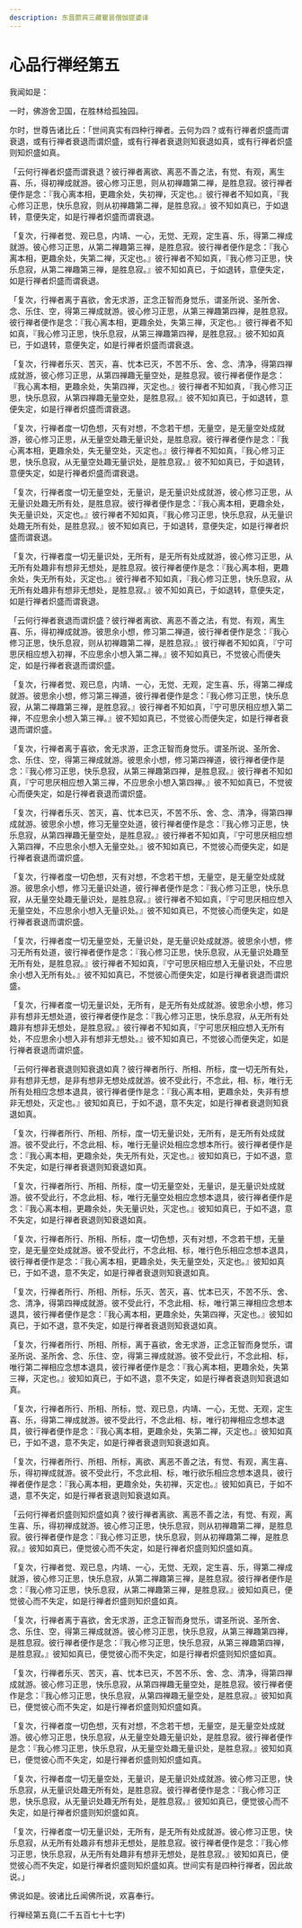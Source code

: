 ```yaml
---
description: 东晋罽宾三藏瞿昙僧伽提婆译
---
```


# 心品行禅经第五

我闻如是：

一时，佛游舍卫国，在胜林给孤独园。

尔时，世尊告诸比丘：「世间真实有四种行禅者。云何为四？或有行禅者炽盛而谓衰退，或有行禅者衰退而谓炽盛，或有行禅者衰退则知衰退如真，或有行禅者炽盛则知炽盛如真。

「云何行禅者炽盛而谓衰退？彼行禅者离欲、离恶不善之法，有觉、有观，离生喜、乐，得初禅成就游。彼心修习正思，则从初禅趣第二禅，是胜息寂。彼行禅者便作是念：『我心离本相，更趣余处，失初禅，灭定也。』彼行禅者不知如真，『我心修习正思，快乐息寂，则从初禅趣第二禅，是胜息寂。』彼不知如真已，于如退转，意便失定，如是行禅者炽盛而谓衰退。

「复次，行禅者觉、观已息，内靖、一心，无觉、无观，定生喜、乐，得第二禅成就游。彼心修习正思，从第二禅趣第三禅，是胜息寂。彼行禅者便作是念：『我心离本相，更趣余处，失第二禅，灭定也。』彼行禅者不知如真，『我心修习正思，快乐息寂，从第二禅趣第三禅，是胜息寂。』彼不知如真已，于如退转，意便失定，如是行禅者炽盛而谓衰退。

「复次，行禅者离于喜欲，舍无求游，正念正智而身觉乐，谓圣所说、圣所舍、念、乐住、空，得第三禅成就游。彼心修习正思，从第三禅趣第四禅，是胜息寂。彼行禅者便作是念：『我心离本相，更趣余处，失第三禅，灭定也。』彼行禅者不知如真，『我心修习正思，快乐息寂，从第三禅趣第四禅，是胜息寂。』彼不知如真已，于如退转，意便失定，如是行禅者炽盛而谓衰退。

「复次，行禅者乐灭、苦灭，喜、忧本已灭，不苦不乐、舍、念、清净，得第四禅成就游，彼心修习正思，从第四禅趣无量空处，是胜息寂。彼行禅者便作是念：『我心离本相，更趣余处，失第四禅，灭定也。』彼行禅者不知如真，『我心修习正思，快乐息寂，从第四禅趣无量空处，是胜息寂。』彼不知如真已，于如退转，意便失定，如是行禅者炽盛而谓衰退。

「复次，行禅者度一切色想，灭有对想，不念若干想，无量空，是无量空处成就游，彼心修习正思，从无量空处趣无量识处，是胜息寂。彼行禅者便作是念：『我心离本相，更趣余处，失无量空处，灭定也。』彼行禅者不知如真，『我心修习正思，快乐息寂，从无量空处趣无量识处，是胜息寂。』彼不知如真已，于如退转，意便失定，如是行禅者炽盛而谓衰退。

「复次，行禅者度一切无量空处，无量识，是无量识处成就游，彼心修习正思，从无量识处趣无所有处，是胜息寂。彼行禅者便作是念：『我心离本相，更趣余处，失无量识处，灭定也。』彼行禅者不知如真，『我心修习正思，快乐息寂，从无量识处趣无所有处，是胜息寂。』彼不知如真已，于如退转，意便失定，如是行禅者炽盛而谓衰退。

「复次，行禅者度一切无量识处，无所有，是无所有处成就游，彼心修习正思，从无所有处趣非有想非无想处，是胜息寂。彼行禅者便作是念：『我心离本相，更趣余处，失无所有处，灭定也。』彼行禅者不知如真，『我心修习正思，快乐息寂，从无所有处趣非有想非无想处，是胜息寂。』彼不知如真已，于如退转，意便失定，如是行禅者炽盛而谓衰退。

「云何行禅者衰退而谓炽盛？彼行禅者离欲、离恶不善之法，有觉、有观，离生喜、乐，得初禅成就游。彼思余小想，修习第二禅道，彼行禅者便作是念：『我心修习正思，快乐息寂，则从初禅趣第二禅，是胜息寂。』彼行禅者不知如真，『宁可思厌相应想入初禅，不应思余小想入第二禅。』彼不知如真已，不觉彼心而便失定，如是行禅者衰退而谓炽盛。

「复次，行禅者觉、观已息，内靖、一心，无觉、无观，定生喜、乐，得第二禅成就游。彼思余小想，修习第三禅道，彼行禅者便作是念：『我心修习正思，快乐息寂，从第二禅趣第三禅，是胜息寂。』彼行禅者不知如真，『宁可思厌相应想入第二禅，不应思余小想入第三禅。』彼不知如真已，不觉彼心而便失定，如是行禅者衰退而谓炽盛。

「复次，行禅者离于喜欲，舍无求游，正念正智而身觉乐。谓圣所说、圣所舍、念、乐住、空，得第三禅成就游。彼思余小想，修习第四禅道，彼行禅者便作是念：『我心修习正思，快乐息寂，从第三禅趣第四禅，是胜息寂。』彼行禅者不知如真，『宁可思厌相应想入第三禅，不应思余小想入第四禅。』彼不知如真已，不觉彼心而便失定，如是行禅者衰退而谓炽盛。

「复次，行禅者乐灭、苦灭，喜、忧本已灭，不苦不乐、舍、念、清净，得第四禅成就游。彼思余小想，修习无量空处道，彼行禅者便作是念：『我心修习正思，快乐息寂，从第四禅趣无量空处，是胜息寂。』彼行禅者不知如真，『宁可思厌相应想入第四禅，不应思余小想入无量空处。』彼不知如真已，不觉彼心而便失定，如是行禅者衰退而谓炽盛。

「复次，行禅者度一切色想，灭有对想，不念若干想，无量空，是无量空处成就游。彼思余小想，修习无量识处道，彼行禅者便作是念：『我心修习正思，快乐息寂，从无量空处趣无量识处，是胜息寂。』彼行禅者不知如真，『宁可思厌相应想入无量空处，不应思余小想入无量识处。』彼不知如真已，不觉彼心而便失定，如是行禅者衰退而谓炽盛。

「复次，行禅者度一切无量空处，无量识处，是无量识处成就游。彼思余小想，修习无所有处道，彼行禅者便作是念：『我心修习正思，快乐息寂，从无量识处趣至无所有处，是胜息寂。』彼行禅者不知如真，『宁可思厌相应想入无量识处，不应思余小想入无所有处。』彼不知如真已，不觉彼心而便失定，如是行禅者衰退而谓炽盛。

「复次，行禅者度一切无量识处，无所有，是无所有处成就游。彼思余小想，修习非有想非无想处道，彼行禅者便作是念：『我心修习正思，快乐息寂，从无所有处趣非有想非无想处，是胜息寂。』彼行禅者不知如真，『宁可思厌相应想入无所有处，不应思余小想入非有想非无想处。』彼不知如真已，不觉彼心而便失定，如是行禅者衰退而谓炽盛。

「云何行禅者衰退则知衰退如真？彼行禅者所行、所相、所标，度一切无所有处，非有想非无想，是非有想非无想处成就游。彼不受此行，不念此，相、标，唯行无所有处相应念想本退具，彼行禅者便作是念：『我心离本相，更趣余处，失非有想非无想处，灭定也。』彼知如真已，于如不退，意不失定，如是行禅者衰退则知衰退如真。

「复次，行禅者所行、所相、所标，度一切无量识处，无所有，是无所有处成就游。彼不受此行，不念此相、标，唯行无量识处相应念想本所行。彼行禅者便作是念：『我心离本相，更趣余处，失无所有处，灭定也。』彼知如真已，于如不退，意不失定，如是行禅者衰退则知衰退如真。

「复次，行禅者所行、所相、所标，度一切无量空处，无量识，是无量识处成就游。彼不受此行，不念此相、标，唯行无量空处相应念想本退具，彼行禅者便作是念：『我心离本相，更趣余处，失无量识处，灭定也。』彼知如真已，于如不退，意不失定，如是行禅者衰退则知衰退如真。

「复次，行禅者所行、所相、所标，度一切色想，灭有对想，不念若干想，无量空，是无量空处成就游。彼不受此行，不念此相、标，唯行色乐相应念想本退具，彼行禅者便作是念：『我心离本相，更趣余处，失无量空处，灭定也。』彼知如真已，于如不退，意不失定，如是行禅者衰退则知衰退如真。

「复次，行禅者所行、所相、所标，乐灭、苦灭，喜、忧本已灭，不苦不乐、舍、念、清净，得第四禅成就游。彼不受此行，不念此相、标，唯行第三禅相应念想本退具，彼行禅者便作是念：『我心离本相，更趣余处，失第四禅，灭定也。』彼知如真已，于如不退，意不失定，如是行禅者衰退则知衰退如真。

「复次，行禅者所行、所相、所标，离于喜欲，舍无求游，正念正智而身觉乐，谓圣所说、圣所舍、念、乐住、空，得第三禅成就游。彼不受此行，不念此相、标，唯行第二禅相应念想本退具，彼行禅者便作是念：『我心离本相，更趣余处，失第三禅，灭定也。』彼知如真已，于如不退，意不失定，如是行禅者衰退则知衰退如真。

「复次，行禅者所行、所相、所标，觉、观已息，内靖、一心，无觉、无观，定生喜、乐，得第二禅成就游。彼不受此行，不念此相、标，唯行初禅相应念想本退具，彼行禅者便作是念：『我心离本相，更趣余处，失第二禅，灭定也。』彼知如真已，于如不退，意不失定，如是行禅者衰退则知衰退如真。

「复次，行禅者所行、所相、所标，离欲、离恶不善之法，有觉、有观，离生喜、乐，得初禅成就游。彼不受此行，不念此相、标，唯行欲乐相应念想本退具，彼行禅者便作是念：『我心离本相，更趣余处，失初禅，灭定也。』彼知如真已，于如不退，意不失定，如是行禅者衰退则知衰退如真。

「云何行禅者炽盛则知炽盛如真？彼行禅者离欲、离恶不善之法，有觉、有观，离生喜、乐，得初禅成就游。彼心修习正思，快乐息寂，则从初禅趣第二禅，是胜息寂。彼行禅者便作是念：『我心修习正思，快乐息寂，则从初禅趣第二禅，是胜息寂。』彼知如真已，便觉彼心而不失定，如是行禅者炽盛则知炽盛如真。

「复次，行禅者觉、观已息，内靖、一心，无觉、无观，定生喜、乐，得第二禅成就游，彼心修习正思，快乐息寂，从第二禅趣第三禅，是胜息寂。彼行禅者便作是念：『我心修习正思，快乐息寂，从第二禅趣第三禅，是胜息寂。』彼知如真已，便觉彼心而不失定，如是行禅者炽盛则知炽盛如真。

「复次，行禅者离于喜欲，舍无求游，正念正智而身觉乐，谓圣所说、圣所舍、念、乐住、空，得第三禅成就游。彼心修习正思，快乐息寂，从第三禅趣第四禅，是胜息寂。彼行禅者便作是念：『我心修习正思，快乐息寂，从第三禅趣第四禅，是胜息寂。』彼知如真已，便觉彼心而不失定，如是行禅者炽盛则知炽盛如真。

「复次，行禅者乐灭、苦灭，喜、忧本已灭，不苦不乐、舍、念、清净，得第四禅成就游。彼心修习正思，快乐息寂，从第四禅趣无量空处，是胜息寂。彼行禅者便作是念：『我心修习正思，快乐息寂，从第四禅趣无量空处，是胜息寂。』彼知如真已，便觉彼心而不失定，如是行禅者炽盛则知炽盛如真。

「复次，行禅者度一切色想，灭有对想，不念若干想，无量空，是无量空处成就游。彼心修习正思，快乐息寂，从无量空处趣无量识处，是胜息寂。彼行禅者便作是念：『我心修习正思，快乐息寂，从无量空处趣无量识处，是胜息寂。』彼知如真已，便觉彼心而不失定，如是行禅者炽盛则知炽盛如真。

「复次，行禅者度一切无量空处，无量识，是无量识处成就游。彼心修习正思，快乐息寂，从无量识处趣无所有处，是胜息寂。彼行禅者便作是念：『我心修习正思，快乐息寂，从无量识处趣无所有处，是胜息寂。』彼知如真已，便觉彼心而不失定，如是行禅者炽盛则知炽盛如真。

「复次，行禅者度一切无量识处，无所有，是无所有处成就游。彼心修习正思，快乐息寂，从无所有处趣非有想非无想处，是胜息寂。彼行禅者便作是念：『我心修习正思，快乐息寂，从无所有处趣非有想非无想处，是胜息寂。』彼知如真已，便觉彼心而不失定，如是行禅者炽盛则知炽盛如真。世间实有是四种行禅者，因此故说。」

佛说如是。彼诸比丘闻佛所说，欢喜奉行。

行禅经第五竟(二千五百七十七字)

